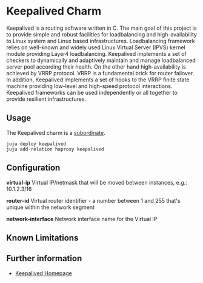 # Keepalived Charm

Keepalived is a routing software written in C. The main goal of this project is
to provide simple and robust facilities for loadbalancing and high-availability
to Linux system and Linux based infrastructures. Loadbalancing framework relies
on well-known and widely used Linux Virtual Server (IPVS) kernel module
providing Layer4 loadbalancing. Keepalived implements a set of checkers to
dynamically and adaptively maintain and manage loadbalanced server pool
according their health. On the other hand high-availability is achieved by VRRP
protocol. VRRP is a fundamental brick for router failover. In addition,
Keepalived implements a set of hooks to the VRRP finite state machine providing
low-level and high-speed protocol interactions. Keepalived frameworks can be
used independently or all together to provide resilient infrastructures.


## Usage

The Keepalived charm is a
[subordinate](https://jujucharms.com/docs/stable/authors-subordinate-services).

```
juju deploy keepalived
juju add-relation haproxy keepalived
```

## Configuration

**virtual-ip** Virtual IP/netmask that will be moved between instances,
      e.g.: 10.1.2.3/16

**router-id** Virtual router identifier - a number between 1 and 255
      that's unique within the network segment

**network-interface** Network interface name for the Virtual IP

## Known Limitations


## Further information

- [Keepalived Homepage](http://www.keepalived.org/)
